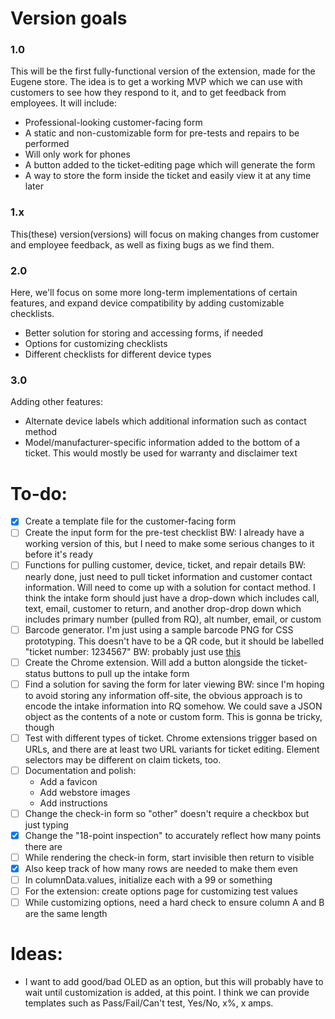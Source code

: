# Version goals
### 1.0
This will be the first fully-functional version of the extension, made for the Eugene store.
The idea is to get a working MVP which we can use with customers to see how they respond to it, and to get feedback from employees. 
It will include:
- Professional-looking customer-facing form
- A static and non-customizable form for pre-tests and repairs to be performed
- Will only work for phones
- A button added to the ticket-editing page which will generate the form
- A way to store the form inside the ticket and easily view it at any time later

### 1.x
This(these) version(versions) will focus on making changes from customer and employee feedback, as well as fixing bugs as we find them.

### 2.0 
Here, we'll focus on some more long-term implementations of certain features, and expand device compatibility by adding customizable checklists.
- Better solution for storing and accessing forms, if needed
- Options for customizing checklists 
- Different checklists for different device types

### 3.0
Adding other features:
- Alternate device labels which additional information such as contact method
- Model/manufacturer-specific information added to the bottom of a ticket. This would mostly be used for warranty and disclaimer text

# To-do:
- [x] Create a template file for the customer-facing form
- [ ] Create the input form for the pre-test checklist
    BW: I already have a working version of this, but I need to make some serious changes to it before it's ready
- [ ] Functions for pulling customer, device, ticket, and repair details
    BW: nearly done, just need to pull ticket information and customer contact information. Will need to come up with a solution for contact method. I think the intake form should just have a drop-down which includes call, text, email, customer to return, and another drop-drop down which includes primary number (pulled from RQ), alt number, email, or custom 
- [ ] Barcode generator. I'm just using a sample barcode PNG for CSS prototyping. This doesn't have to be a QR code, but it should be labelled "ticket number: 1234567"
    BW: probably just use [this](https://davidshimjs.github.io/qrcodejs/)
- [ ] Create the Chrome extension. Will add a button alongside the ticket-status buttons to pull up the intake form
- [ ] Find a solution for saving the form for later viewing
    BW: since I'm hoping to avoid storing any information off-site, the obvious approach is to encode the intake information into RQ somehow. We could save a JSON object as the contents of a note or custom form. This is gonna be tricky, though
- [ ] Test with different types of ticket. Chrome extensions trigger based on URLs, and there are at least two URL variants for ticket editing. Element selectors may be different on claim tickets, too.
- [ ] Documentation and polish:
    - Add a favicon
    - Add webstore images
    - Add instructions
- [ ] Change the check-in form so "other" doesn't require a checkbox but just typing
- [X] Change the "18-point inspection" to accurately reflect how many points there are
- [ ] While rendering the check-in form, start invisible then return to visible
- [X] Also keep track of how many rows are needed to make them even
- [ ] In columnData.values, initialize each with a 99 or something
- [ ] For the extension: create options page for customizing test values
- [ ] While customizing options, need a hard check to ensure column A and B are the same length

# Ideas:
- I want to add good/bad OLED as an option, but this will probably have to wait until customization is added, at this point. I think we can provide templates such as Pass/Fail/Can't test, Yes/No, x%, x amps. 